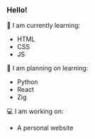 ### Hello!

🌱 I am currently learning:
 * HTML
 * CSS
 * JS

🤔 I am planning on learning:
 * Python
 * React
 * Zig

💻 I am working on:
 * A personal website

